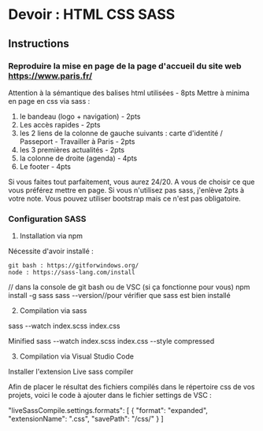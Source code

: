 # Devoir : HTML CSS SASS

## Instructions

### Reproduire la mise en page de la page d'accueil du site web https://www.paris.fr/

Attention à la sémantique des balises html utilisées - 8pts
Mettre à minima en page en css via sass :

1. le bandeau (logo + navigation) - 2pts
2. Les accès rapides - 2pts
3. les 2 liens de la colonne de gauche suivants : carte d'identité / Passeport - Travailler à Paris - 2pts
4. les 3 premières actualités - 2pts
5. la colonne de droite (agenda) - 4pts
6. Le footer - 4pts

Si vous faites tout parfaitement, vous aurez 24/20. A vous de choisir ce que vous préférez mettre en page.
Si vous n'utilisez pas sass, j'enlève 2pts à votre note. Vous pouvez utiliser bootstrap mais ce n'est pas obligatoire.

### Configuration SASS

1. Installation via npm

Nécessite d'avoir installé :

    git bash : https://gitforwindows.org/
    node : https://sass-lang.com/install

// dans la console de git bash ou de VSC (si ça fonctionne pour vous)
npm install -g sass
sass --version//pour vérifier que sass est bien installé

2. Compilation via sass

sass --watch index.scss index.css

Minified
sass --watch index.scss index.css --style compressed

3. Compilation via Visual Studio Code

Installer l'extension Live sass compiler

Afin de placer le résultat des fichiers compilés dans le répertoire css de vos projets, voici le code à ajouter dans le fichier settings de VSC :

"liveSassCompile.settings.formats": [
{
"format": "expanded",
"extensionName": ".css",
"savePath": "/css/"
}
]
